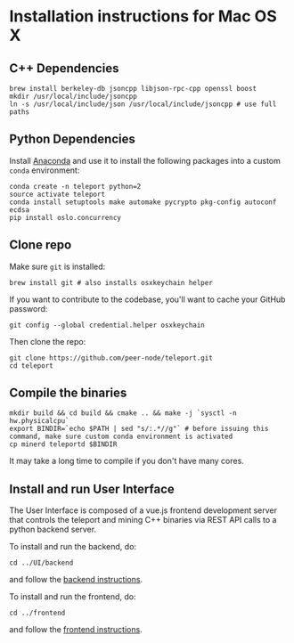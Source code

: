# Installation instructions for Mac OS X 

## C++ Dependencies

```
brew install berkeley-db jsoncpp libjson-rpc-cpp openssl boost
mkdir /usr/local/include/jsoncpp
ln -s /usr/local/include/json /usr/local/include/jsoncpp # use full paths
```

Python Dependencies
-----

Install [Anaconda](https://www.continuum.io/downloads) and use it to install the following packages into a custom `conda` environment:

```
conda create -n teleport python=2
source activate teleport
conda install setuptools make automake pycrypto pkg-config autoconf ecdsa
pip install oslo.concurrency
```

Clone repo
-----

Make sure `git` is installed: 
```
brew install git # also installs osxkeychain helper
```
If you want to contribute to the codebase, you'll want to cache your GitHub password: 
```
git config --global credential.helper osxkeychain
```
Then clone the repo: 
```
git clone https://github.com/peer-node/teleport.git
cd teleport
```

Compile the binaries
-----

```
mkdir build && cd build && cmake .. && make -j `sysctl -n hw.physicalcpu`
export BINDIR=`echo $PATH | sed "s/:.*//g"` # before issuing this command, make sure custom conda environment is activated
cp minerd teleportd $BINDIR
```
It may take a long time to compile if you don't have many cores.

Install and run User Interface 
------

The User Interface is composed of 
a vue.js frontend development server that 
controls the teleport and mining C++ binaries via 
REST API calls to 
a python backend server. 

To install and run the backend, do: 
```
cd ../UI/backend
```
and follow the 
[backend instructions](webapp/backend/README.md).

To install and run the frontend, do: 

```
cd ../frontend
```
and follow the
[frontend instructions](webapp/frontend/README.md).
 
